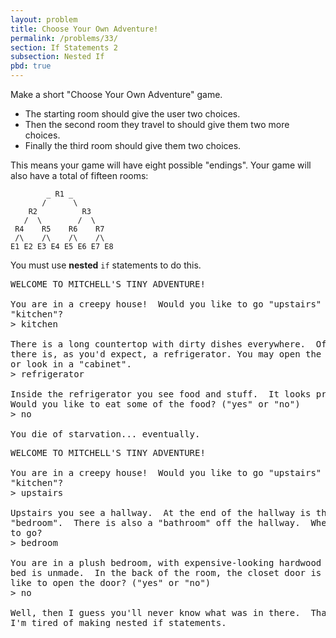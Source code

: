 ```yaml
---
layout: problem
title: Choose Your Own Adventure!
permalink: /problems/33/
section: If Statements 2
subsection: Nested If
pbd: true
---
```

Make a short "Choose Your Own Adventure" game. 
- The starting room should give the user two choices. 
- Then the second room they travel to should give them two more choices. 
- Finally the third room should give them two choices.

This means your game will have eight possible "endings". Your game will also have a total of fifteen rooms:

```
        _ R1 _
       /      \
    R2          R3
   /  \        /  \
 R4    R5    R6    R7
 /\    /\    /\    /\
E1 E2 E3 E4 E5 E6 E7 E8
```

You must use **nested** `if` statements to do this.

<pre class="terminal">
WELCOME TO MITCHELL'S TINY ADVENTURE!

You are in a creepy house!  Would you like to go "upstairs" or into the
"kitchen"?
> <kbd>kitchen</kbd>

There is a long countertop with dirty dishes everywhere.  Off to one side
there is, as you'd expect, a refrigerator. You may open the "refrigerator"
or look in a "cabinet".
> <kbd>refrigerator</kbd>

Inside the refrigerator you see food and stuff.  It looks pretty nasty.
Would you like to eat some of the food? ("yes" or "no")
> <kbd>no</kbd>

You die of starvation... eventually.
</pre>


<pre class="terminal">
WELCOME TO MITCHELL'S TINY ADVENTURE!

You are in a creepy house!  Would you like to go "upstairs" or into the
"kitchen"?
> <kbd>upstairs</kbd>

Upstairs you see a hallway.  At the end of the hallway is the master
"bedroom".  There is also a "bathroom" off the hallway.  Where would you like
to go?
> <kbd>bedroom</kbd>

You are in a plush bedroom, with expensive-looking hardwood furniture.  The
bed is unmade.  In the back of the room, the closet door is ajar.  Would you
like to open the door? ("yes" or "no")
> <kbd>no</kbd>

Well, then I guess you'll never know what was in there.  Thanks for playing,
I'm tired of making nested if statements.
</pre>